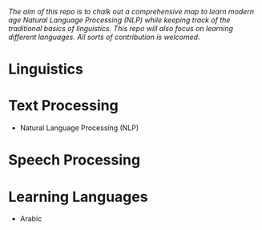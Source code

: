 *The aim of this repo is to chalk out a comprehensive map to learn modern age Natural Language Processing (NLP) while keeping track of the traditional basics of linguistics. This repo will also focus on learning different languages. All sorts of contribution is welcomed.*

# Linguistics



# Text Processing

- Natural Language Processing (NLP)

# Speech Processing



# Learning Languages

- Arabic